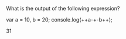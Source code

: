  <!-- Question  -->

 What is the output of the following expression?

 var a = 10, b = 20;
 console.log(++a-+-b++);

 <!-- Answer: -->

 31 
